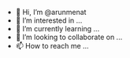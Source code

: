 - 👋 Hi, I’m @arunmenat
- 👀 I’m interested in ...
- 🌱 I’m currently learning ...
- 💞️ I’m looking to collaborate on ...
- 📫 How to reach me ...

<!---
arunmenat/arunmenat is a ✨ special ✨ repository because its `README.md` (this file) appears on your GitHub profile.
You can click the Preview link to take a look at your changes.
--->
